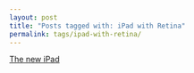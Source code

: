 ```yaml
---
layout: post
title: "Posts tagged with: iPad with Retina"
permalink: tags/ipad-with-retina/
---
```

[The new iPad](/2012/03/new-ipad)

